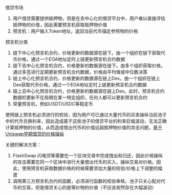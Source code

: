 借贷市场
1. 用户借贷需要提供抵押物，但是在去中心化的借贷平台中，用户难以直接评估抵押物的价值，因此需要预言机获取抵押物价值
2. 预言机：用户输入Token地址，返回当前代币锚定参照物的价格

预言机分类
1. 链下中心化预言机合约，价格更新的数据源在链下。由一个组织在链下获取代币价格，通过一个EOA地址定时上链更新预言机合约数据
2. 链下去中心化预言机合约，价格更新的数据源在链下。由多个组织获取价格，通过多签进行定期更新预言机合约数据，价格由平均值或中位数决策
3. 链上中心化预言机合约，价格更新的数据源在链上Dex。由一个组织在链上Dex获取代币价格，通过一个EOA地址定时上链更新预言机合约数据
4. 链上去中心化预言机合约，价格更新的数据源在链上Dex。此时，预言机合约数据的更新不在局限在某一特定组织，任何人都可以更新预言机合约
5. 常量预言机，例如USDT/USDC等稳定币

使用链上预言机必须进行的校验，因为用户可已通过大量代币的买卖操纵当前池子中的代币兑换利率，因此造成基于这些池子的借贷平台的利率巨幅波动，无法正确计算抵押物的价值，从而造成借出代币的价值远超抵押物价值的攻击问题，[基于Uniswap早期借贷的价格操纵](https://samczsun.com/taking-undercollateralized-loans-for-fun-and-for-profit/)

关键的解决方案：
1. FlashSwap 闪电贷等需要在一个区块交易中完成借出和归还，因此价格操纵的攻击需要在同一个区块中进行大量借出代币的买入，操纵交易对价格。因此，使用预言机获取数据价格的时候需要添加大量的校验/价格上下调整的幅度
2. 调用第三方预言机合约的函数，必须进行函数的校验审核。池子只关心配对代币的交易，但是借贷关心的是等价物的价值（不应该突然存在大幅波动）
